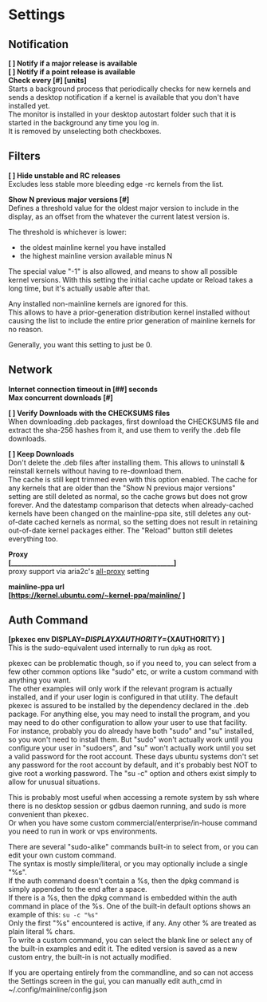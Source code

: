 # Settings

## Notification
**\[ \] Notify if a major release is available**  
**\[ \] Notify if a point release is available**  
**Check every \[#\] \[units\]**  
Starts a background process that periodically checks for new kernels and sends a desktop notification if a kernel is available that you don't have installed yet.  
The monitor is installed in your desktop autostart folder such that it is started in the background any time you log in.  
It is removed by unselecting both checkboxes.  

## Filters
**\[ \] Hide unstable and RC releases**  
Excludes less stable more bleeding edge -rc kernels from the list.

**Show N previous major versions \[#\]**  
Defines a threshold value for the oldest major version to include in the display, as an offset from the whatever the current latest version is.  

The threshold is whichever is lower:  
 - the oldest mainline kernel you have installed
 - the highest mainline version available minus N

The special value "-1" is also allowed, and means to show all possible kernel versions. With this setting the initial cache update or Reload takes a long time, but it's actually usable after that.

Any installed non-mainline kernels are ignored for this.  
This allows to have a prior-generation distribution kernel installed without causing the list to include the entire prior generation of mainline kernels for no reason.  

Generally, you want this setting to just be 0.  

## Network
**Internet connection timeout in \[##\] seconds**  
**Max concurrent downloads \[#\]**  

**\[ \] Verify Downloads with the CHECKSUMS files**  
When downloading .deb packages, first download the CHECKSUMS file and extract the sha-256 hashes from it, and use them to verify the .deb file downloads.

**\[ \] Keep Downloads**  
Don't delete the .deb files after installing them. This allows to uninstall & reinstall kernels without having to re-download them.  
The cache is still kept trimmed even with this option enabled. The cache for any kernels that are older than the "Show N previous major versions" setting are still deleted as normal, so the cache grows but does not grow forever. And the datestamp comparison that detects when already-cached kernels have been changed on the mainline-ppa site, still deletes any out-of-date cached kernels as normal, so the setting does not result in retaining out-of-date kernel packages either. The "Reload" button still deletes everything too.

**Proxy  
\[_________________________________________________\]**  
proxy support via aria2c's [all-proxy](https://aria2.github.io/manual/en/html/aria2c.html#cmdoption-all-proxy) setting

**mainline-ppa url  
\[https://kernel.ubuntu.com/~kernel-ppa/mainline/  \]**  

## Auth Command
**\[pkexec env DISPLAY=${DISPLAY} XAUTHORITY=${XAUTHORITY}  \]**  
This is the sudo-equivalent used internally to run `dpkg` as root.  

pkexec can be problematic though, so if you need to, you can select from a few other common options like "sudo" etc, or write a custom command with anything you want.  
The other examples will only work if the relevant program is actually installed, and if your user login is configured in that utility. The default pkexec is assured to be installed by the dependency declared in the .deb package. For anything else, you may need to install the program, and you may need to do other configuration to allow your user to use that facility. For instance, probably you do already have both "sudo" and "su" installed, so you won't need to install them. But "sudo" won't actually work until you configure your user in "sudoers", and "su" won't actually work until you set a valid password for the root account. These days ubuntu systems don't set any password for the root account by default, and it's probably best NOT to give root a working password. The "su -c" option and others exist simply to allow for unusual situations.

This is probably most useful when accessing a remote system by ssh where there is no desktop session or gdbus daemon running, and sudo is more convenient than pkexec.  
Or when you have some custom commercial/enterprise/in-house command you need to run in work or vps environments.

There are several "sudo-alike" commands built-in to select from, or you can edit your own custom command.  
The syntax is mostly simple/literal, or you may optionally include a single "%s".  
If the auth command doesn't contain a %s, then the dpkg command is simply appended to the end after a space.  
If there is a %s, then the dpkg command is embedded within the auth command in place of the %s. One of the built-in default options shows an example of this: `su -c "%s"`  
Only the first "%s" encountered is active, if any. Any other % are treated as plain literal % chars.  
To write a custom command, you can select the blank line or select any of the built-in examples and edit it. The edited version is saved as a new custom entry, the built-in is not actually modified.

If you are opertaing entirely from the commandline, and so can not access the Settings screen in the gui, you can manually edit auth_cmd in ~/.config/mainline/config.json
